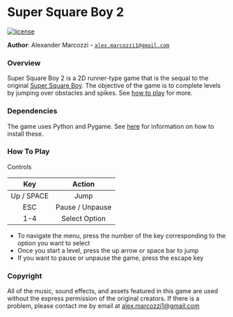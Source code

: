 # Super Square Boy 2

[![license](https://img.shields.io/badge/license-MIT-green)](LICENSE)

**Author**: Alexander Marcozzi - [`alex.marcozzi1@gmail.com`](alex.marcozzi1@gmail.com)

### Overview
Super Square Boy 2 is a 2D runner-type game that is the sequal to the original 
[Super Square Boy](https://github.com/Zan-the-Man01/Super-Square-Boy). The
objective of the game is to complete levels by jumping over obstacles and spikes.
See [how to play](#how-to-play) for more.

### Dependencies
The game uses Python and Pygame. See 
[here](https://www.pygame.org/wiki/GettingStarted) for information on how to
install these.

### How To Play
Controls

| Key        | Action          |
|:----------:|:---------------:|
| Up / SPACE | Jump            |
| ESC        | Pause / Unpause |
| 1-4        | Select Option   |
- To navigate the menu, press the number of the key corresponding to the option you want to select
- Once you start a level, press the up arrow or space bar to jump
- If you want to pause or unpause the game, press the escape key

### Copyright
All of the music, sound effects, and assets featured in this game are used
without the express permission of the original creators. If there is a problem,
please contact me by email at alex.marcozzi1@gmail.com